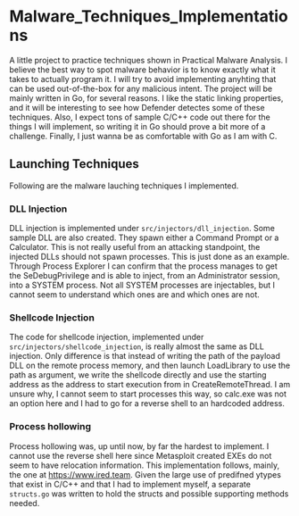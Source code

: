 # Malware_Techniques_Implementations

A little project to practice techniques shown in Practical Malware Analysis. I believe the best way to spot malware behavior is to know exactly what it takes to actually program it. I will try to avoid implementing anyhting that can be used out-of-the-box for any malicious intent.
The project will be mainly written in Go, for several reasons. I like the static linking properties, and it will be interesting to see how Defender detectes some of these techniques. Also, I expect tons of sample C/C++ code out there for the things I will implement, so writing it in Go should prove a bit more of a challenge. Finally, I just wanna be as comfortable with Go as I am with C.

## Launching Techniques

Following are the malware lauching techniques I implemented.

### DLL Injection

DLL injection is implemented under `src/injectors/dll_injection`. Some sample DLL are also created. They spawn either a Command Prompt or a Calculator. This is not really useful from an attacking standpoint, the injected DLLs should not  spawn processes. This is just done as an example.
Through Process Explorer I can confirm that the process manages to get the SeDebugPrivilege and is able to inject, from an Administrator session, into a SYSTEM process.
Not all SYSTEM processes are injectables, but I cannot seem to understand which ones are and which ones are not.

### Shellcode Injection

The code for shellcode injection, implemented under `src/injectors/shellcode_injection`, is really almost the same as DLL injection. Only difference is that instead of writing the path of the payload DLL on the remote process memory, and then launch LoadLibrary to use the path as argument, we write the shellcode directly and use the starting address as the address to start execution from in CreateRemoteThread. I am unsure why, I cannot seem to start processes this way, so calc.exe was not an option here and I had to go for a reverse shell to an hardcoded address.


### Process hollowing

Process hollowing was, up until now, by far the hardest to implement. I cannot use the reverse shell here since Metasploit created EXEs do not seem to have relocation information. This implementation follows, mainly, the one at https://www.ired.team.
Given the large use of predifned ytypes that exist in C/C++ and that I had to implement myself, a separate `structs.go` was written to hold the structs and possible supporting methods needed.


